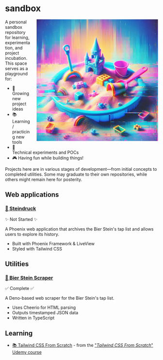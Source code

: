 # sandbox

<img align="right" width="400" height="400" src="./sandbox.png" alt="sandbox with toys" style="margin: 0 0 20px 20px;">

A personal sandbox repository for learning, experimentation, and project incubation. This space serves as a playground for:

- 🌱 Growing new project ideas
- 📚 Learning / practicing new tools
- 🧪 Technical experiments and POCs
- 🎮 Having fun while building things!

Projects here are in various stages of development—from initial concepts to completed utilities. Some may graduate to their own repositories, while others might remain here for posterity.

## Web applications

### [🍺 Steindruck](https://github.com/clmay/sandbox/tree/main/ex/steindruck)

✨ Not Started ✨

A Phoenix web application that archives the Bier Stein's tap list and allows users to explore its history.

- Built with Phoenix Framework & LiveView
- Styled with Tailwind CSS

## Utilities

### [🤖 Bier Stein Scraper](https://github.com/clmay/sandbox/tree/main/js/bier-stein-scraper)

✅ Complete ✅

A Deno-based web scraper for the Bier Stein's tap list.

- Uses Cheerio for HTML parsing
- Outputs timestamped JSON data
- Written in TypeScript

## Learning

- [📚 Tailwind CSS From Scratch](https://github.com/clmay/sandbox/tree/main/udemy/tailwind-from-scratch) - from the ["*Tailwind CSS From Scratch*" Udemy course](https://www.udemy.com/course/tailwind-from-scratch)

